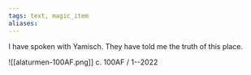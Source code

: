 ```yaml
---
tags: text, magic_item
aliases:
---
```


I have spoken with Yamisch. They have told me the truth of this place.

![[alaturmen-100AF.png]]
c. 100AF / 1--2022